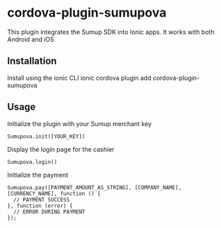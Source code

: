 # cordova-plugin-sumupova

This plugin integrates the Sumup SDK into Ionic apps. It works with both Android and iOS

## Installation
Install using the ionic CLI
ionic cordova plugin add cordova-plugin-sumupova

## Usage
Initialize the plugin with your Sumup merchant key
```
Sumupova.init([YOUR_KEY])
```

Display the login page for the cashier
```
Sumupova.login()
```

Initialize the payment
```
Sumupova.pay([PAYMENT_AMOUNT_AS_STRING], [COMPANY_NAME], [CURRENCY_NAME], function () {
  // PAYMENT SUCCESS
}, function (error) {
  // ERROR DURING PAYMENT
});
```
